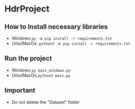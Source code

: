 # HdrProject

## How to Install necessary libraries

- Windows `py -m pip install -r requirements.txt`
- Unix/MacOs: `python3 -m pip install -r requirements.txt`

## Run the project

- Windows `py main_windows.py`
- Unix/MacOs `python3 main.py`

## Important
- Do not delete the "Dataset" folder
